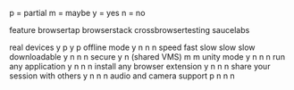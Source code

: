 p = partial
m = maybe
y = yes
n = no

feature                     browsertap     browserstack     crossbrowsertesting     saucelabs
 
real devices                    y               p                   y                   p
offline mode                    y               n                   n                   n
speed                          fast            slow                slow                slow
downloadable                    y               n                   n                   n
secure                          y               n (shared VMS)      m                   m
unity mode                      y               n                   n                   n
run any application             y               n                   n                   n
install any browser extension   y               n                   n                   n
share your session with others  y               n                   n                   n
audio and camera support        p               n                   n                   n
